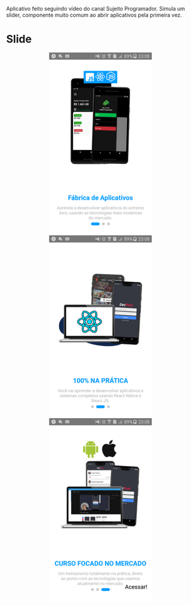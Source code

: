 Aplicativo feito seguindo vídeo do canal Sujeito Programador. Simula um slider, componente muito comum ao abrir aplicativos pela primeira vez.

# Slide
<p align="center">
  <img align="center" src=".github/Slide 1.png" alt="Slide 1" width="275" border="0">
  <img align="center" src=".github/Slide 2.png" alt="Slide 2" width="275" border="0">
  <img align="center" src=".github/Slide 3.png" alt="Slide 3" width="275" border="0">
</p>
